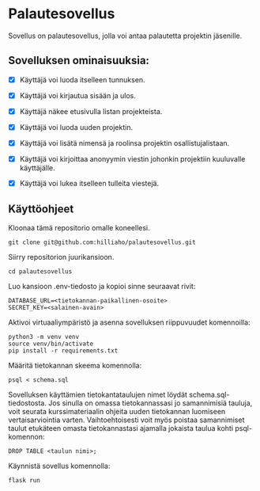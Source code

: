 # Palautesovellus

Sovellus on palautesovellus, jolla voi antaa palautetta projektin jäsenille. 

## Sovelluksen ominaisuuksia:
- [x] Käyttäjä voi luoda itselleen tunnuksen.
- [x] Käyttäjä voi kirjautua sisään ja ulos.
- [x] Käyttäjä näkee etusivulla listan projekteista. 
- [x] Käyttäjä voi luoda uuden projektin.
- [x] Käyttäjä voi lisätä nimensä ja roolinsa projektin osallistujalistaan.
- [x] Käyttäjä voi kirjoittaa anonyymin viestin johonkin projektiin kuuluvalle käyttäjälle.
- [x] Käyttäjä voi lukea itselleen tulleita viestejä.


## Käyttöohjeet

Kloonaa tämä repositorio omalle koneellesi.

```
git clone git@github.com:hilliaho/palautesovellus.git
```

Siirry repositorion juurikansioon.

```
cd palautesovellus
```

Luo kansioon .env-tiedosto ja kopioi sinne seuraavat rivit:

```
DATABASE_URL=<tietokannan-paikallinen-osoite>
SECRET_KEY=<salainen-avain>
```

Aktivoi virtuaaliympäristö ja asenna sovelluksen riippuvuudet komennoilla:

```
python3 -m venv venv
source venv/bin/activate
pip install -r requirements.txt
```

Määritä tietokannan skeema komennolla:

```
psql < schema.sql
```

Sovelluksen käyttämien tietokantataulujen nimet löydät schema.sql-tiedostosta. Jos sinulla on omassa tietokannassasi jo samannimisiä tauluja, voit seurata kurssimateriaalin ohjeita uuden tietokannan luomiseen vertaisarviointia varten.
Vaihtoehtoisesti voit myös poistaa samannimiset taulut etukäteen omasta tietokannastasi ajamalla jokaista taulua kohti psql-komennon:

```
DROP TABLE <taulun nimi>;
```

Käynnistä sovellus komennolla:

```
flask run
```
